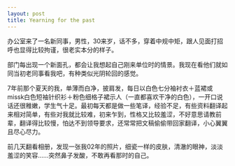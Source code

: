 ```yaml
---
layout: post
title: Yearning for the past
---
```




办公室来了一名新同事，男性，30来岁，话不多，穿着中规中矩，跟人见面打招呼也显得比较拘谨，很老实本分的样子。

部门每出现一个新面孔，都会让我想起自己刚来单位时的情景。我现在看他们就如同当初老同事看我吧，有种类似光阴轮回的感觉。

7年前那个夏天的我，单薄而白净，披肩发，每日以白色七分袖衬衣＋蓝裙或missk白色短袖针织衫＋粉色细格子裙示人（一直都喜欢干净的白色），一开口说话还很稚嫩，学生气十足。最初每天都是做一些笔译，经验不足，有些资料翻译起来相对简单，有些对我就比较难，初来乍到，性格又比较羞涩，不好意思请教前辈，翻译得比较慢，怕达不到领导要求，还常常把文稿偷偷带回家翻译，小心翼翼且尽心尽力。

前几天翻看相册，发现一张我02年的照片，细瓷一样的皮肤，清澈的眼神，淡淡羞涩的笑容……突然鼻子发酸，不敢再看那时的自己。
